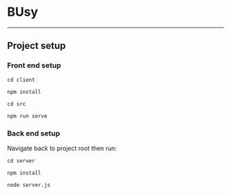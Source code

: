 # BUsy
---
## Project setup

### Front end setup
```
cd client
```
```
npm install
```
```
cd src
```
```
npm run serve
```

### Back end setup
Navigate back to project root then run:
```
cd server
```
```
npm install
```
```
node server.js
```